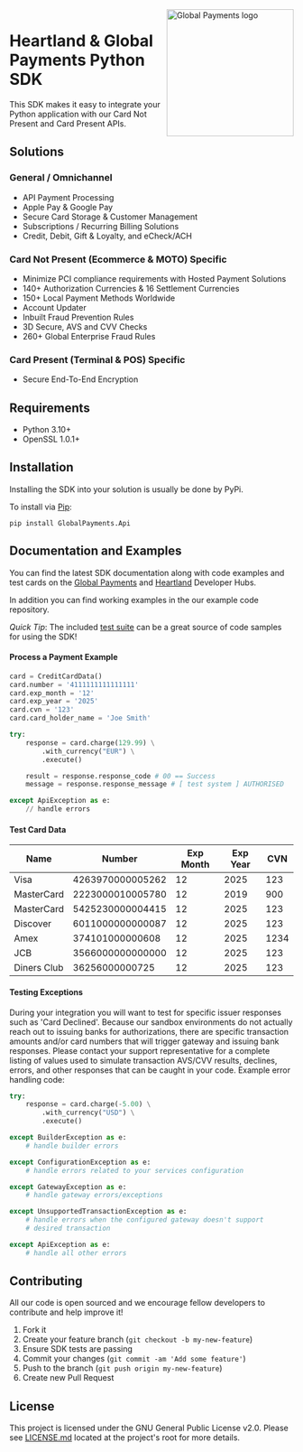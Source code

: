 <a href="https://github.com/globalpayments" target="_blank">
    <img src="https://globalpayments.github.io/images/globapaymentsLogo.png" alt="Global Payments logo" title="Global Payments" align="right" width="225" />
</a>

# Heartland & Global Payments Python SDK

This SDK makes it easy to integrate your Python application with our Card Not Present and Card Present APIs. 

## Solutions

### General / Omnichannel

* API Payment Processing
* Apple Pay & Google Pay
* Secure Card Storage & Customer Management
* Subscriptions / Recurring Billing Solutions
* Credit, Debit, Gift & Loyalty, and eCheck/ACH

### Card Not Present (Ecommerce & MOTO) Specific

* Minimize PCI compliance requirements with Hosted Payment Solutions 
* 140+ Authorization Currencies & 16 Settlement Currencies
* 150+ Local Payment Methods Worldwide
* Account Updater
* Inbuilt Fraud Prevention Rules
* 3D Secure, AVS and CVV Checks
* 260+ Global Enterprise Fraud Rules

### Card Present (Terminal & POS) Specific

* Secure End-To-End Encryption

## Requirements

- Python 3.10+
- OpenSSL 1.0.1+

## Installation

Installing the SDK into your solution is usually be done by PyPi.

To install via [Pip](https://packaging.python.org/tutorials/installing-packages/#installing-from-pypi):

```
pip install GlobalPayments.Api
```

## Documentation and Examples

You can find the latest SDK documentation along with code examples and test cards on the [Global Payments](https://developer.realexpayments.com) and [Heartland](https://developer.heartlandpaymentsystems.com/documentation) Developer Hubs.

In addition you can find working examples in the our example code repository.

*Quick Tip*: The included [test suite](https://github.com/globalpayments/python-sdk/tree/master/tests) can be a great source of code samples for using the SDK!

#### Process a Payment Example

```python
card = CreditCardData()
card.number = '4111111111111111'
card.exp_month = '12'
card.exp_year = '2025'
card.cvn = '123'
card.card_holder_name = 'Joe Smith'

try:
    response = card.charge(129.99) \
        .with_currency("EUR") \
        .execute()

    result = response.response_code # 00 == Success
    message = response.response_message # [ test system ] AUTHORISED

except ApiException as e:
    // handle errors
```

#### Test Card Data

Name        | Number           | Exp Month | Exp Year | CVN
----------- | ---------------- | --------- | -------- | ----
Visa        | 4263970000005262 | 12        | 2025     | 123
MasterCard  | 2223000010005780 | 12        | 2019     | 900
MasterCard  | 5425230000004415 | 12        | 2025     | 123
Discover    | 6011000000000087 | 12        | 2025     | 123
Amex        | 374101000000608  | 12        | 2025     | 1234
JCB         | 3566000000000000 | 12        | 2025     | 123
Diners Club | 36256000000725   | 12        | 2025     | 123

#### Testing Exceptions

During your integration you will want to test for specific issuer responses such as 'Card Declined'. Because our sandbox environments do not actually reach out to issuing banks for authorizations, there are specific transaction amounts and/or card numbers that will trigger gateway and issuing bank responses. Please contact your support representative for a complete listing of values used to simulate transaction AVS/CVV results, declines, errors, and other responses that can be caught in your code. Example error handling code:

```python
try:
    response = card.charge(-5.00) \
        .with_currency("USD") \
        .execute()

except BuilderException as e:
    # handle builder errors

except ConfigurationException as e:
    # handle errors related to your services configuration

except GatewayException as e:
    # handle gateway errors/exceptions

except UnsupportedTransactionException as e:
    # handle errors when the configured gateway doesn't support
    # desired transaction

except ApiException as e:
    # handle all other errors
```

## Contributing

All our code is open sourced and we encourage fellow developers to contribute and help improve it!

1. Fork it
2. Create your feature branch (`git checkout -b my-new-feature`)
3. Ensure SDK tests are passing
4. Commit your changes (`git commit -am 'Add some feature'`)
5. Push to the branch (`git push origin my-new-feature`)
6. Create new Pull Request

## License

This project is licensed under the GNU General Public License v2.0. Please see [LICENSE.md](LICENSE.md) located at the project's root for more details.
